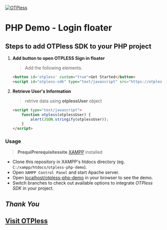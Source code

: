 [![OTPless](https://d1j61bbz9a40n6.cloudfront.net/website/home/v4/logo/white_logo.svg)](https://otpless.com)

# PHP Demo - Login floater

## Steps to add OTPless SDK to your PHP project

1. **Add button to open OTPLESS Sign in floater**

    > Add the following elements.

    ```html
    <button id='otpless' custom="true">Get Started</button>
    <script id="otpless-sdk" type="text/javascript" src="https://otpless.com/auth.js" appId="PASTE_YOUR_APPID_HERE"></script>
    ```

2. **Retrieve User's Information**

    > retrive data using **otplessUser** object

    ```html
    <script type="text/javascript">
        function otpless(otplessUser) {
            alert(JSON.stringify(otplessUser));
        }
    </script>
    ```

### Usage

> **PrequiPrerequisitessite** [XAMPP](https://xammp.com) installed

- Clone this repository in XAMPP's htdocs directory (eg. `C:/xampp/htdocs/otpless-php-demo`).
- Open `XAMPP Control Panel` and start Apache server.
- Open [localhost/otpless-php-demo](http://localhost/otpless-php-demo/) in your browser to see the demo.
- Switch branches to check out available options to integrate *OTPless SDK* in your project.

## *Thank You*

## [Visit OTPless](https://otpless.com/platforms/javascript)
